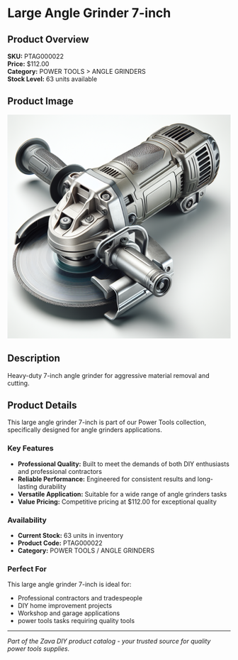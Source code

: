 # Large Angle Grinder 7-inch

## Product Overview

**SKU:** PTAG000022  
**Price:** $112.00  
**Category:** POWER TOOLS > ANGLE GRINDERS  
**Stock Level:** 63 units available  

## Product Image

![Large Angle Grinder 7-inch](https://raw.githubusercontent.com/microsoft/ai-tour-26-zava-diy-dataset-plus-mcp/refs/heads/main/images/power_tools_angle_grinders_large_angle_grinder_7_inch_20250620_191002.png)

## Description

Heavy-duty 7-inch angle grinder for aggressive material removal and cutting.

## Product Details

This large angle grinder 7-inch is part of our Power Tools collection, specifically designed for angle grinders applications. 

### Key Features

- **Professional Quality:** Built to meet the demands of both DIY enthusiasts and professional contractors
- **Reliable Performance:** Engineered for consistent results and long-lasting durability
- **Versatile Application:** Suitable for a wide range of angle grinders tasks
- **Value Pricing:** Competitive pricing at $112.00 for exceptional quality

### Availability

- **Current Stock:** 63 units in inventory
- **Product Code:** PTAG000022
- **Category:** POWER TOOLS / ANGLE GRINDERS

### Perfect For

This large angle grinder 7-inch is ideal for:
- Professional contractors and tradespeople
- DIY home improvement projects  
- Workshop and garage applications
- power tools tasks requiring quality tools

---

*Part of the Zava DIY product catalog - your trusted source for quality power tools supplies.*
